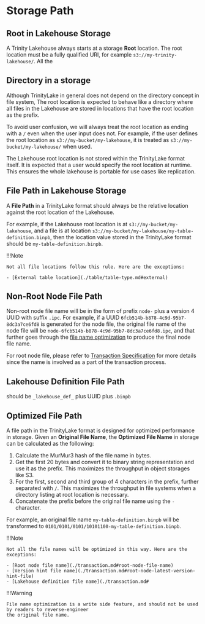 # Storage Path

## Root in Lakehouse Storage

A Trinity Lakehouse always starts at a storage **Root** location.
The root location must be a fully qualified URI, for example `s3://my-trinity-lakehouse/`.
All the 

## Directory in a storage

Although TrinityLake in general does not depend on the directory concept in file system,
The root location is expected to behave like a directory where all files in the Lakehouse are stored in
locations that have the root location as the prefix.

To avoid user confusion, we will always treat the root location as ending with a `/` even when the user input does not.
For example, if the user defines the root location as `s3://my-bucket/my-lakehouse`,
it is treated as `s3://my-bucket/my-lakehouse/` when used.

The Lakehouse root location is not stored within the TrinityLake format itself.
It is expected that a user would specify the root location at runtime.
This ensures the whole lakehouse is portable for use cases like replication.

## File Path in Lakehouse Storage

A **File Path** in a TrinityLake format should always be the relative location
against the root location of the Lakehouse.

For example, if the Lakehouse root location is at `s3://my-bucket/my-lakehouse`,
and a file is at location `s3://my-bucket/my-lakehouse/my-table-definition.binpb`,
then the location value stored in the TrinityLake format should be `my-table-definition.binpb`.

!!!Note

    Not all file locations follow this rule. Here are the exceptions:
    
    - [External table location](./table/table-type.md#external)


## Non-Root Node File Path

Non-root node file name will be in the form of prefix `node-` plus a version 4 UUID with suffix `.ipc`.
For example, if a UUID `6fcb514b-b878-4c9d-95b7-8dc3a7ce6fd8` is generated for the node file,
the original file name of the node file will be `node-6fcb514b-b878-4c9d-95b7-8dc3a7ce6fd8.ipc`,
and that further goes through the [file name optimization](./storage-path#optimized-file-name)
to produce the final node file name.

For root node file, please refer to [Transaction Specification](./transaction.md#root-node-file-name)
for more details since the name is involved as a part of the transaction process.

## Lakehouse Definition File Path

should be `_lakehouse_def_` plus UUID plus `.binpb`

## Optimized File Path

A file path in the TrinityLake format is designed for optimized performance in storage.
Given an **Original File Name**, the **Optimized File Name** in storage can be calculated as the following:

1. Calculate the MurMur3 hash of the file name in bytes.
2. Get the first 20 bytes and convert it to binary string representation and use it as the prefix. 
   This maximizes the throughput in object storages like S3.
3. For the first, second and third group of 4 characters in the prefix, further separated with `/`. 
   This maximizes the throughput in file systems when a directory listing at root location is necessary.
4. Concatenate the prefix before the original file name using the `-` character.

For example, an original file name `my-table-definition.binpb` will be transformed to 
`0101/0101/0101/10101100-my-table-definition.binpb`.

!!!Note

    Not all the file names will be optimized in this way. Here are the exceptions:

    - [Root node file name](./transaction.md#root-node-file-name)
    - [Version hint file name](./transaction.md#root-node-latest-version-hint-file)
    - [Lakehouse definition file name](./transaction.md#


!!!Warning
    
    File name optimization is a write side feature, and should not be used by readers to reverse-engineer
    the original file name.
